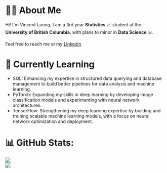

<!---
Vondent/Vondent is a ✨ special ✨ repository because its `README.md` (this file) appears on your GitHub profile.
You can click the Preview link to take a look at your changes.

--->
# 🙋‍♂️ About Me
Hi! I'm Vincent Luong, I am a 3rd year **Statistics** 📈 student at the **University of British Columbia**, with plans to minor in **Data Science** 📊.  

Feel free to reach me at my [Linkedin](https://www.linkedin.com/in/luongvincent/)

# 🌱 Currently Learning
- SQL: Enhancing my expertise in structured data querying and database management to build better pipelines for data analysis and machine learning.
- PyTorch: Expanding my skills in deep learning by developing image classification models and experimenting with neural network architectures.
- TensorFlow: Strengthening my deep learning expertise by building and training scalable machine learning models, with a focus on neural network optimization and deployment.

# 📊 GitHub Stats:
![](https://github-readme-streak-stats.herokuapp.com/?user=vondent&theme=blue_navy&hide_border=false)<br/>
![](https://github-readme-stats.vercel.app/api/top-langs/?username=vondent&theme=blue_navy&hide_border=false&include_all_commits=false&count_private=false&layout=compact)

<!-- Proudly created with GPRM ( https://gprm.itsvg.in ) -->
